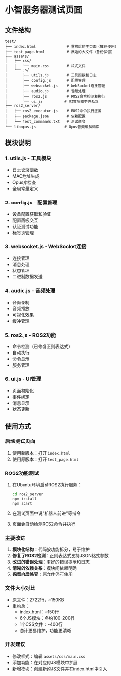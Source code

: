 # 小智服务器测试页面

## 文件结构

```
test/
├── index.html              # 重构后的主页面（推荐使用）
├── test_page.html          # 原始的大文件（备份保留）
├── assets/
│   ├── css/
│   │   └── main.css        # 样式文件
│   └── js/
│       ├── utils.js        # 工具函数和日志
│       ├── config.js       # 配置管理
│       ├── websocket.js    # WebSocket连接管理
│       ├── audio.js        # 音频处理
│       ├── ros2.js         # ROS2命令检测和执行
│       └── ui.js          # UI管理和事件处理
├── ros2_server/
│   ├── ros2_executor.js    # ROS2命令执行服务
│   ├── package.json        # 依赖配置
│   └── test_commands.txt   # 测试命令
└── libopus.js             # Opus音频编解码库
```

## 模块说明

### 1. utils.js - 工具模块
- 日志记录函数
- MAC地址生成
- Opus库检查
- 全局常量定义

### 2. config.js - 配置管理
- 设备配置获取和验证
- 配置面板交互
- 认证测试功能
- 标签页管理

### 3. websocket.js - WebSocket连接
- 连接管理
- 消息处理
- 状态管理
- 二进制数据发送

### 4. audio.js - 音频处理
- 音频录制
- 音频播放
- 可视化效果
- 缓冲管理

### 5. ros2.js - ROS2功能
- 命令检测（已修复正则表达式）
- 自动执行
- 命令显示
- 服务管理

### 6. ui.js - UI管理
- 页面初始化
- 事件绑定
- 消息显示
- 状态更新

## 使用方式

### 启动测试页面
1. 使用新版本：打开 `index.html`
2. 使用原版本：打开 `test_page.html`

### ROS2功能测试
1. 在Ubuntu环境启动ROS2执行服务：
   ```bash
   cd ros2_server
   npm install
   npm start
   ```

2. 在测试页面中说"机器人前进"等指令

3. 页面会自动检测ROS2命令并执行

### 主要改进

1. **模块化结构**：代码按功能拆分，易于维护
2. **修复了ROS2检测**：正则表达式支持JSON格式参数
3. **改进的错误处理**：更好的错误提示和日志
4. **清晰的依赖关系**：模块间依赖明确
5. **保留向后兼容**：原文件仍可使用

### 文件大小对比
- 原文件：2722行，~150KB
- 重构后：
  - index.html：~150行
  - 6个JS模块：各约100-200行
  - 1个CSS文件：~400行
  - 总计更易维护，功能更清晰

### 开发建议
- 修改样式：编辑 `assets/css/main.css`
- 添加功能：在对应的JS模块中扩展
- 新增模块：创建新的JS文件并在index.html中引入